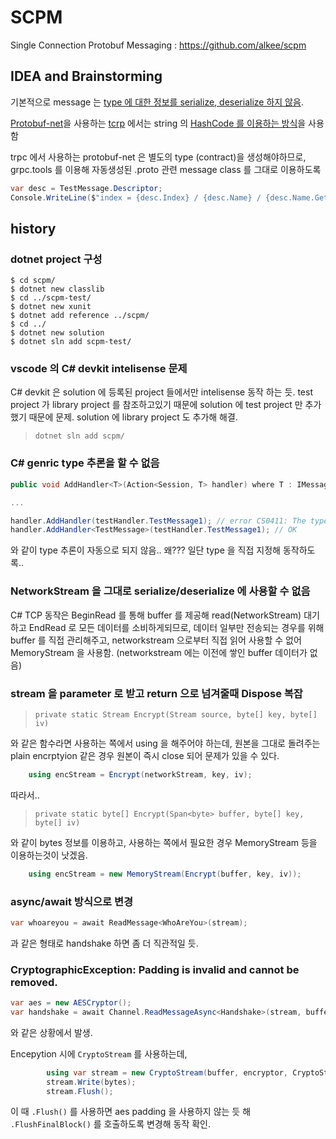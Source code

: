 # SCPM

Single Connection Protobuf Messaging : https://github.com/alkee/scpm

## IDEA and Brainstorming

기본적으로 message 는 [type 에 대한 정보를 serialize, deserialize 하지 않음](https://stackoverflow.com/a/9125119). 

[Protobuf-net](https://github.com/protobuf-net/protobuf-net)을 사용하는 [tcrp](https://bitbucket.org/alkee/tcrp) 에서는 string 의 [HashCode 를 이용하는 방식](https://bitbucket.org/alkee/tcrp/src/f8706040b3f73f799a34df030e1c564f77957571/tcrp/ProtobufMessage.cs#lines-30:35)을 사용함

trpc 에서 사용하는 protobuf-net 은 별도의 type (contract)을 생성해야하므로, 
grpc.tools 를 이용해 자동생성된 .proto 관련 message class 를 그대로 이용하도록

```cs
var desc = TestMessage.Descriptor;
Console.WriteLine($"index = {desc.Index} / {desc.Name} / {desc.Name.GetHashCode()}");
```

## history

### dotnet project 구성

```
$ cd scpm/
$ dotnet new classlib
$ cd ../scpm-test/
$ dotnet new xunit
$ dotnet add reference ../scpm/
$ cd ../
$ dotnet new solution
$ dotnet sln add scpm-test/
```

### vscode 의 C# devkit intelisense 문제

C# devkit 은 solution 에 등록된 project 들에서만 intelisense 동작 하는 듯.
test project 가 library project 를 참조하고있기 때문에 solution 에 test
project 만 추가했기 때문에 문제. solution 에 library project 도 추가해 해결.

> `dotnet sln add scpm/`

### C# genric type 추론을 할 수 없음
```cs
public void AddHandler<T>(Action<Session, T> handler) where T : IMessage

...

handler.AddHandler(testHandler.TestMessage1); // error CS0411: The type arguments for method 'MessageHDispatcher.AddHandler<T>(Action<Session, T>)' cannot be inferred from the usage. Try specifying the type arguments explicitly.
handler.AddHandler<TestMessage>(testHandler.TestMessage1); // OK
```

와 같이 type 추론이 자동으로 되지 않음.. 왜??? 일단 type 을 직접 지정해 동작하도록..


### NetworkStream 을 그대로 serialize/deserialize 에 사용할 수 없음

C# TCP 동작은 BeginRead 를 통해 buffer 를 제공해 read(NetworkStream) 대기
하고 EndRead 로 모든 데이터를 소비하게되므로, 데이터 일부만 전송되는 경우를
위해 buffer 를 직접 관리해주고, networkstream 으로부터 직접 읽어 사용할 수
없어 MemoryStream 을 사용함. (networkstream 에는 이전에 쌓인 buffer 데이터가 없음)

### stream 을 parameter 로 받고 return 으로 넘겨줄때 Dispose 복잡

> `private static Stream Encrypt(Stream source, byte[] key, byte[] iv)`

와 같은 함수라면 사용하는 쪽에서 using 을 해주어야 하는데, 원본을 그대로
돌려주는 plain encrptyion 같은 경우 원본이 즉시 close 되어 문제가 있을 수 있다.

```cs
    using encStream = Encrypt(networkStream, key, iv);
```

따라서..

> `private static byte[] Encrypt(Span<byte> buffer, byte[] key, byte[] iv)`

와 같이 bytes 정보를 이용하고, 사용하는 쪽에서 필요한 경우 MemoryStream 등을
이용하는것이 낫겠음.

```cs
    using encStream = new MemoryStream(Encrypt(buffer, key, iv));
```

### async/await 방식으로 변경

```cs
var whoareyou = await ReadMessage<WhoAreYou>(stream);
```
과 같은 형태로 handshake 하면 좀 더 직관적일 듯.


### CryptographicException: Padding is invalid and cannot be removed.

```cs
var aes = new AESCryptor();
var handshake = await Channel.ReadMessageAsync<Handshake>(stream, buffer, aes, ct);
```

와 같은 상황에서 발생.

Encepytion 시에 `CryptoStream` 를 사용하는데,

```cs
        using var stream = new CryptoStream(buffer, encryptor, CryptoStreamMode.Write);
        stream.Write(bytes);
        stream.Flush();        
```

이 때 `.Flush()` 를 사용하면 aes padding 을 사용하지 않는 듯 해
`.FlushFinalBlock()` 를 호출하도록 변경해 동작 확인.

